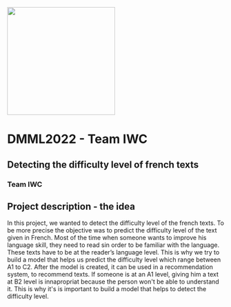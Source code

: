 <img src='https://upload.wikimedia.org/wikipedia/commons/7/77/Logo_HEC_Lausanne.png' width="250">

# DMML2022 - Team IWC

## Detecting the difficulty level of french texts
### Team IWC


## Project description - the idea

In this project, we wanted to detect the difficulty level of the french texts. To be more precise the objective was to predict the difficulty level of the text given in French. Most of the time when someone wants to improve his language skill, they need to read sin order to be familiar with the language. These texts have to be at the reader’s language level. This is why we try to build a model that helps us predict the difficulty level which range between A1 to C2. After the model is created, it can be used in a recommendation system, to recommend texts. If someone is at an A1 level, giving him a text at B2 level is innapropriat because the person won't be able to understand it. This is why it's is important to build a model that helps to detect the difficulty level. 

